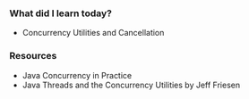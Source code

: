 ### What did I learn today?
- Concurrency Utilities and Cancellation
### Resources
- Java Concurrency in Practice
- Java Threads and the Concurrency Utilities by Jeff Friesen